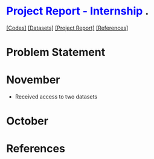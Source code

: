 # <span style="color:blue"> Project Report - Internship </span>.
[[Codes]]()   [[Datasets]](Datasets.md) [[Project Report]]() [[References]]()


Problem Statement
=================

<Description>


November
============


-   Received access to two datasets

October
============


References
============


